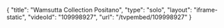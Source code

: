 {
    "title": "Wamsutta Collection Positano",
    "type": "solo",
    "layout": "iframe-static",
    "videoId": "109998927",
    "url": "\/tvpembed\/109998927"
}